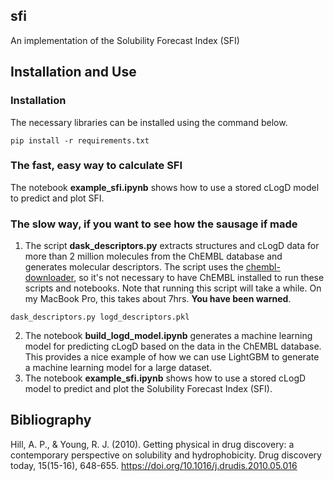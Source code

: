## sfi

An implementation of the Solubility Forecast Index (SFI)

## Installation and Use
### Installation
The necessary libraries can be installed using the command below.

```shell
pip install -r requirements.txt
```

### The fast, easy way to calculate SFI 
The notebook **example_sfi.ipynb** shows how to use a stored cLogD model
to predict and plot SFI. 

### The slow way, if you want to see how the sausage if made

1. The script **dask_descriptors.py** extracts structures and cLogD data 
for more than 2 million molecules from the ChEMBL database and generates
molecular descriptors. The script uses the [chembl-downloader](https://github.com/cthoyt/chembl-downloader), so it's not 
necessary to have ChEMBL installed to run these scripts and notebooks. 
Note that running this script will take a while. On my MacBook Pro, this 
takes about 7hrs. **You have been warned**.
```shell
dask_descriptors.py logd_descriptors.pkl
```
2. The notebook **build_logd_model.ipynb** generates a machine learning model for predicting
cLogD based on the data in the ChEMBL database. This provides a nice example of how we can use 
LightGBM to generate a machine learning model for a large dataset. 
3. The notebook **example_sfi.ipynb** shows how to use a stored cLogD model
to predict and plot the Solubility Forecast Index (SFI). 
## Bibliography
Hill, A. P., & Young, R. J. (2010).
Getting physical in drug discovery: a contemporary perspective on solubility and hydrophobicity.
Drug discovery today, 15(15-16), 648-655.
https://doi.org/10.1016/j.drudis.2010.05.016
